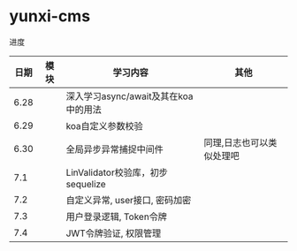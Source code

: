 # yunxi-cms
进度

| 日期  | 模块  | 学习内容                             | 其他 |
| ---- | ---- | ------------------------------------ | ---- |
| 6.28 |      | 深入学习async/await及其在koa中的用法 |      |
| 6.29 |      | koa自定义参数校验                    |      |
| 6.30 |      | 全局异步异常捕捉中间件                   |   同理,日志也可以类似处理吧   |
| 7.1 | | LinValidator校验库，初步sequelize |  |
| 7.2 | | 自定义异常, user接口, 密码加密 |  |
| 7.3 | | 用户登录逻辑, Token令牌 |  |
| 7.4 | | JWT令牌验证, 权限管理 |  |

